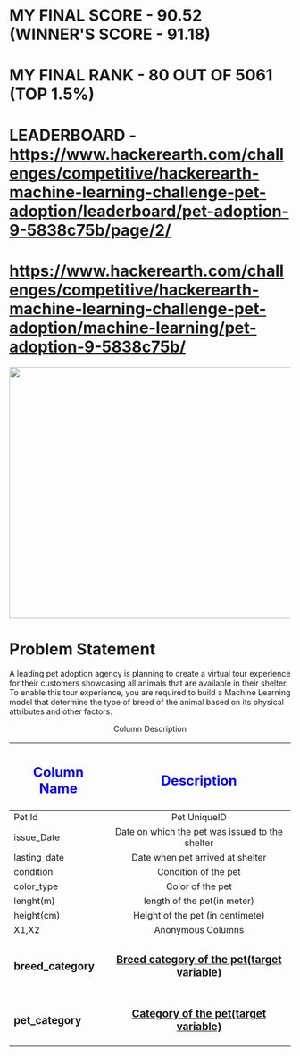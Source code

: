 # MY FINAL SCORE - 90.52 (WINNER'S SCORE - 91.18)
# MY FINAL RANK - 80 OUT OF 5061 (TOP 1.5%) 
# LEADERBOARD - https://www.hackerearth.com/challenges/competitive/hackerearth-machine-learning-challenge-pet-adoption/leaderboard/pet-adoption-9-5838c75b/page/2/

# https://www.hackerearth.com/challenges/competitive/hackerearth-machine-learning-challenge-pet-adoption/machine-learning/pet-adoption-9-5838c75b/

<img src='https://media-fastly.hackerearth.com/media/hackathon/hackerearth-machine-learning-challenge-pet-adoption/images/b96edbc6d2-PetAdoption_FBImage.jpg' height=450 width=650/>

# Problem Statement

A leading pet adoption agency is planning to create a virtual tour experience for their customers showcasing all animals that are available in their shelter. To enable this tour experience, you are required to build a Machine Learning model that determine the type of breed of the animal based on its physical attributes and other factors.

<center>Column Description</center>

| <font color='blue'><h2>Column Name</h2></font>                       | <font color='blue'><h2>Description</h2></font>                                                                                        |
| ------------------------------------------------|:-----------------------------------------------------------------------------------------------------------------------:|
| Pet Id                       | Pet UniqueID                                                                                                   | 
| issue_Date                          | 	Date on which the pet was issued to the shelter                                                                  | 
| lasting_date                            | Date when pet arrived at shelter                                                                                    | 
| condition                              | Condition of the pet                                                                                 | 
| color_type                               | Color of the pet                                                                                   |
| lenght(m)                               | length of the pet(in meter)                                                                                   |
|height(cm)                             |  Height of the pet (in centimete)                   |
| X1,X2                             | Anonymous Columns                                          |
| <h3>breed_category</h3>                             | <u><h3>Breed category of the pet(target variable)</h3></u>
|<h3>pet_category</h3>                              |   <u><h3>Category of the pet(target variable)</h3></u>        |
